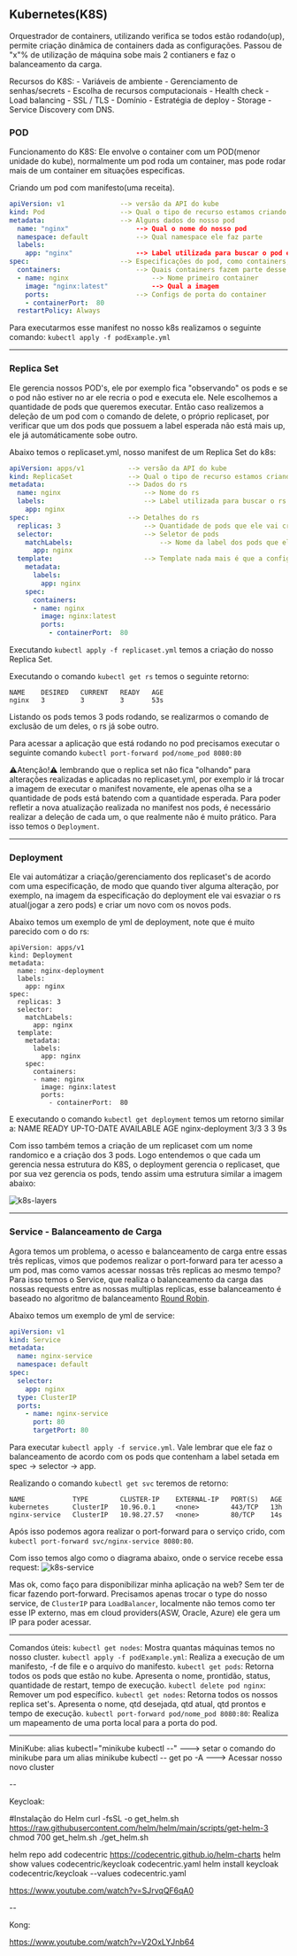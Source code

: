 ## Kubernetes(K8S)

Orquestrador de containers, utilizando verifica se todos estão rodando(up), permite criação dinâmica de containers dada as configurações. Passou de "x"% de utilização de máquina sobe mais 2 contianers e faz o balanceamento da carga.

Recursos do K8S: - Variáveis de ambiente - Gerenciamento de senhas/secrets - Escolha de recursos computacionais - Health check - Load balancing - SSL / TLS - Domínio - Estratégia de deploy - Storage - Service Discovery com DNS.

### POD

Funcionamento do K8S: Ele envolve o container com um POD(menor unidade do kube), normalmente um pod roda um container, mas pode rodar mais de um container em situações especificas.

Criando um pod com manifesto(uma receita).

```yml
apiVersion: v1              --> versão da API do kube
kind: Pod                   --> Qual o tipo de recurso estamos criando
metadata:                   --> Alguns dados do nosso pod
  name: "nginx"                 --> Qual o nome do nosso pod
  namespace: default            --> Qual namespace ele faz parte
  labels:
    app: "nginx"                --> Label utilizada para buscar o pod em consultas
spec:                       --> Especificações do pod, como containers, volumes, restart do pod e etc.
  containers:                   --> Quais containers fazem parte desse pod
  - name: nginx                     --> Nome primeiro container
    image: "nginx:latest"           --> Qual a imagem
    ports:                      --> Configs de porta do container
    - containerPort:  80
  restartPolicy: Always
```

Para executarmos esse manifest no nosso k8s realizamos o seguinte comando: `kubectl apply -f podExample.yml`

---

### Replica Set

Ele gerencia nossos POD's, ele por exemplo fica "observando" os pods e se o pod não estiver no ar ele recria o pod e executa ele. Nele escolhemos a quantidade de pods que queremos executar. Então caso realizemos a deleção de um pod com o comando de delete, o próprio replicaset, por verificar que um dos pods que possuem a label esperada não está mais up, ele já automáticamente sobe outro.

Abaixo temos o replicaset.yml, nosso manifest de um Replica Set do k8s:

```yml
apiVersion: apps/v1           --> versão da API do kube
kind: ReplicaSet              --> Qual o tipo de recurso estamos criando
metadata:                     --> Dados do rs
  name: nginx                     --> Nome do rs
  labels:                         --> Label utilizada para buscar o rs em consultas
    app: nginx
spec:                         --> Detalhes do rs
  replicas: 3                     --> Quantidade de pods que ele vai criar/gerenciar
  selector:                       --> Seletor de pods
    matchLabels:                      --> Nome da label dos pods que ele vai gerenciar
      app: nginx
  template:                       --> Template nada mais é que a configuração dos containers que vão estar nos pods que o rs gerencia
    metadata:
      labels:
        app: nginx
    spec:
      containers:
      - name: nginx
        image: nginx:latest
        ports:
          - containerPort:  80
```

Executando `kubectl apply -f replicaset.yml` temos a criação do nosso Replica Set.

Executando o comando `kubectl get rs` temos o seguinte retorno:

```
NAME    DESIRED   CURRENT   READY   AGE
nginx   3         3         3       53s
```

Listando os pods temos 3 pods rodando, se realizarmos o comando de exclusão de um deles, o rs já sobe outro.

Para acessar a aplicação que está rodando no pod precisamos executar o seguinte comando `kubectl port-forward pod/nome_pod 8080:80`

⚠Atenção!⚠ lembrando que o replica set não fica "olhando" para alterações realizadas e aplicadas no replicaset.yml, por exemplo ir lá trocar a imagem de executar o manifest novamente, ele apenas olha se a quantidade de pods está batendo com a quantidade esperada. Para poder refletir a nova atualização realizada no manifest nos pods, é necessário realizar a deleção de cada um, o que realmente não é muito prático. Para isso temos o `Deployment`.

---

### Deployment

Ele vai automátizar a criação/gerenciamento dos replicaset's de acordo com uma especificação, de modo que quando tiver alguma alteração, por exemplo, na imagem da especificação do deployment ele vai esvaziar o rs atual(jogar a zero pods) e criar um novo com os novos pods.

Abaixo temos um exemplo de yml de deployment, note que é muito parecido com o do rs:

```
apiVersion: apps/v1
kind: Deployment
metadata:
  name: nginx-deployment
  labels:
    app: nginx
spec:
  replicas: 3
  selector:
    matchLabels:
      app: nginx
  template:
    metadata:
      labels:
        app: nginx
    spec:
      containers:
      - name: nginx
        image: nginx:latest
        ports:
          - containerPort:  80
```

E executando o comando `kubectl get deployment` temos um retorno similar a:
NAME READY UP-TO-DATE AVAILABLE AGE
nginx-deployment 3/3 3 3 9s

Com isso também temos a criação de um replicaset com um nome randomico e a criação dos 3 pods. Logo entendemos o que cada um gerencia nessa estrutura do K8S, o deployment gerencia o replicaset, que por sua vez gerencia os pods, tendo assim uma estrutura similar a imagem abaixo:

![k8s-layers](https://github.com/Sandrolaxx/frostNext/assets/61207420/a88f930f-7f7b-472d-bd01-26976755c277)

---

### Service - Balanceamento de Carga

Agora temos um problema, o acesso e balanceamento de carga entre essas três replicas, vimos que podemos realizar o port-forward para ter acesso a um pod, mas como vamos acessar nossas três replicas ao mesmo tempo? Para isso temos o Service, que realiza o balanceamento da carga das nossas requests entre as nossas multiplas replicas, esse balanceamento é baseado no algoritmo de balanceamento [Round Robin](https://somosagility.com.br/balanceamento-de-carga-baseado-no-metodo-round-robin/).

Abaixo temos um exemplo de yml de service:

```yml
apiVersion: v1
kind: Service
metadata:
  name: nginx-service
  namespace: default
spec:
  selector:
    app: nginx
  type: ClusterIP
  ports:
    - name: nginx-service
      port: 80
      targetPort: 80
```

Para executar `kubectl apply -f service.yml`. Vale lembrar que ele faz o balanceamento de acordo com os pods que contenham a label setada em spec -> selector -> app.

Realizando o comando `kubectl get svc` teremos de retorno:

```
NAME            TYPE        CLUSTER-IP    EXTERNAL-IP   PORT(S)   AGE
kubernetes      ClusterIP   10.96.0.1     <none>        443/TCP   13h
nginx-service   ClusterIP   10.98.27.57   <none>        80/TCP    14s
```

Após isso podemos agora realizar o port-forward para o serviço crido, com `kubectl port-forward svc/nginx-service 8080:80`.

Com isso temos algo como o diagrama abaixo, onde o service recebe essa request:
![k8s-service](https://github.com/Sandrolaxx/recarga-api/assets/61207420/a837502d-508d-4e09-8a60-755ebaa0da29)

Mas ok, como faço para disponibilizar minha aplicação na web? Sem ter de ficar fazendo port-forward. Precisamos apenas trocar o type do nosso service, de `ClusterIP` para `LoadBalancer`, localmente não temos como ter esse IP externo, mas em cloud providers(ASW, Oracle, Azure) ele gera um IP para poder acessar.

---

Comandos úteis:
`kubectl get nodes`: Mostra quantas máquinas temos no nosso cluster.
`kubectl apply -f podExample.yml`: Realiza a execução de um manifesto, -f de file e o arquivo do manifesto.
`kubectl get pods`: Retorna todos os pods que estão no kube. Apresenta o nome, prontidão, status, quantidade de restart, tempo de execução.
`kubectl delete pod nginx`: Remover um pod específico.
`kubectl get nodes`: Retorna todos os nossos replica set's. Apresenta o nome, qtd desejada, qtd atual, qtd prontos e tempo de execução.
`kubectl port-forward pod/nome_pod 8080:80`: Realiza um mapeamento de uma porta local para a porta do pod.

---

MiniKube:
alias kubectl="minikube kubectl --" ---> setar o comando do minikube para um alias
minikube kubectl -- get po -A ---> Acessar nosso novo cluster

--

Keycloak:

#Instalação do Helm
curl -fsSL -o get_helm.sh https://raw.githubusercontent.com/helm/helm/main/scripts/get-helm-3 
chmod 700 get_helm.sh
./get_helm.sh

helm repo add codecentric https://codecentric.github.io/helm-charts
helm show values   codecentric/keycloak   codecentric.yaml
helm install keycloak codecentric/keycloak --values codecentric.yaml 

https://www.youtube.com/watch?v=SJrvqQF6qA0

--

Kong:

https://www.youtube.com/watch?v=V2OxLYJnb64